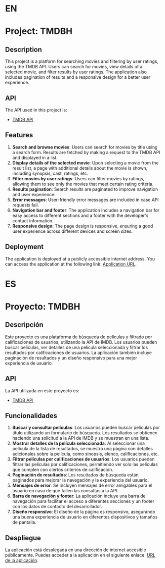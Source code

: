 # EN
# Project: TMDBH

## Description
This project is a platform for searching movies and filtering by user ratings, using the TMDB API. Users can search for movies, view details of a selected movie, and filter results by user ratings. The application also includes pagination of results and a responsive design for a better user experience.

## API
The API used in this project is:
- [TMDB API](https://developer.themoviedb.org/reference/intro/getting-started)

## Features
1. **Search and browse movies**: Users can search for movies by title using a search form. Results are fetched by making a request to the TMDB API and displayed in a list.
2. **Display details of the selected movie**: Upon selecting a movie from the result list, a page with additional details about the movie is shown, including synopsis, cast, ratings, etc.
3. **Filter movies by user ratings**: Users can filter movies by ratings, allowing them to see only the movies that meet certain rating criteria.
4. **Results pagination**: Search results are paginated to improve navigation and user experience.
5. **Error messages**: User-friendly error messages are included in case API requests fail.
6. **Navigation bar and footer**: The application includes a navigation bar for easy access to different sections and a footer with the developer's contact information.
7. **Responsive design**: The page design is responsive, ensuring a good user experience across different devices and screen sizes.

## Deployment
The application is deployed at a publicly accessible internet address. You can access the application at the following link: [Application URL](https://movie-db-app-by-carloscordova-dev.vercel.app/).


# ES
# Proyecto: TMDBH

## Descripción
Este proyecto es una plataforma de búsqueda de películas y filtrado por calificaciones de usuarios, utilizando la API de IMDB. Los usuarios pueden buscar películas, ver detalles de una película seleccionada y filtrar los resultados por calificaciones de usuarios. La aplicación también incluye paginación de resultados y un diseño responsivo para una mejor experiencia de usuario.

## API
La API utilizada en este proyecto es:
- [TMDB API](https://developer.themoviedb.org/reference/intro/getting-started)

## Funcionalidades
1. **Buscar y consultar películas**: Los usuarios pueden buscar películas por título utilizando un formulario de búsqueda. Los resultados se obtienen haciendo una solicitud a la API de IMDB y se muestran en una lista.
2. **Mostrar detalles de la película seleccionada**: Al seleccionar una película de la lista de resultados, se muestra una página con detalles adicionales sobre la película, como sinopsis, elenco, calificaciones, etc.
3. **Filtrar películas por calificaciones de usuarios**: Los usuarios pueden filtrar las películas por calificaciones, permitiendo ver solo las películas que cumplen con ciertos criterios de calificación.
4. **Paginación de resultados**: Los resultados de búsqueda están paginados para mejorar la navegación y la experiencia del usuario.
5. **Mensajes de error**: Se incluyen mensajes de error amigables para el usuario en caso de que fallen las consultas a la API.
6. **Barra de navegación y footer**: La aplicación incluye una barra de navegación para facilitar el acceso a diferentes secciones y un footer con los datos de contacto del desarrollador.
7. **Diseño responsivo**: El diseño de la página es responsivo, asegurando una buena experiencia de usuario en diferentes dispositivos y tamaños de pantalla.

## Despliegue
La aplicación está desplegada en una dirección de internet accesible públicamente. Puedes acceder a la aplicación en el siguiente enlace: [URL de la aplicación](https://movie-db-app-by-carloscordova-dev.vercel.app/).
